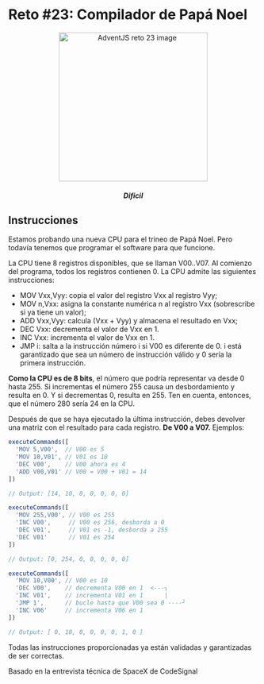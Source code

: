 # Reto #23: Compilador de Papá Noel

<div align="center">
  <img src="https://adventjs.dev/challenges-2022/23.svg" alt="AdventJS reto 23 image" width="300px">
  <h5 style="font-weight:bold;" >Dificil</h5>
</div>

## Instrucciones
Estamos probando una nueva CPU para el trineo de Papá Noel. Pero todavía tenemos que programar el software para que funcione.

La CPU tiene 8 registros disponibles, que se llaman V00..V07. Al comienzo del programa, todos los registros contienen 0. La CPU admite las siguientes instrucciones:

- MOV Vxx,Vyy: copia el valor del registro Vxx al registro Vyy;
- MOV n,Vxx: asigna la constante numérica n al registro Vxx (sobrescribe si ya tiene un valor);
- ADD Vxx,Vyy: calcula (Vxx + Vyy) y almacena el resultado en Vxx;
- DEC Vxx: decrementa el valor de Vxx en 1.
- INC Vxx: incrementa el valor de Vxx en 1.
- JMP i: salta a la instrucción número i si V00 es diferente de 0. i está garantizado que sea un número de instrucción válido y 0 sería la primera instrucción.

**Como la CPU es de 8 bits**, el número que podría representar va desde 0 hasta 255. Si incrementas el número 255 causa un desbordamiento y resulta en 0. Y si decrementas 0, resulta en 255. Ten en cuenta, entonces, que el número 280 sería 24 en la CPU.

Después de que se haya ejecutado la última instrucción, debes devolver una matriz con el resultado para cada registro. **De V00 a V07.** Ejemplos:

```js
executeCommands([
  'MOV 5,V00',  // V00 es 5
  'MOV 10,V01', // V01 es 10
  'DEC V00',    // V00 ahora es 4
  'ADD V00,V01' // V00 = V00 + V01 = 14
])

// Output: [14, 10, 0, 0, 0, 0, 0]

executeCommands([
  'MOV 255,V00', // V00 es 255
  'INC V00',     // V00 es 256, desborda a 0
  'DEC V01',     // V01 es -1, desborda a 255
  'DEC V01'      // V01 es 254
])

// Output: [0, 254, 0, 0, 0, 0, 0]

executeCommands([
  'MOV 10,V00', // V00 es 10
  'DEC V00',    // decrementa V00 en 1  <---┐
  'INC V01',    // incrementa V01 en 1      |
  'JMP 1',      // bucle hasta que V00 sea 0 ----┘
  'INC V06'     // incrementa V06 en 1
])

// Output: [ 0, 10, 0, 0, 0, 0, 1, 0 ]
```

Todas las instrucciones proporcionadas ya están validadas y garantizadas de ser correctas.


Basado en la entrevista técnica de SpaceX de CodeSignal
